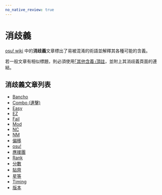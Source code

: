 ```yaml
---
no_native_review: true
---
```


# 消歧義

[osu! wiki](/wiki/Main_Page) 中的**消歧義**文章標出了易被混淆的術語並解釋其各種可能的含義。

若一般文章有相似標題，則必須使用[｢其他含義｣頂註](/wiki/Article_styling_criteria/Formatting#for-other-uses)，並附上其消歧義頁面的連結。

## 消歧義文章列表

- [Bancho](Bancho)
- [Combo (連擊)](Combo)
- [Easy](Easy)
- [EZ](EZ)
- [Fail](Fail)
- [Mod](Mod)
- [NC](NC)
- [NM](NM)
- [偏移](Offset)
- [osu!](osu!)
- [應援團](Ouendan)
- [Rank](Rank)
- [分數](Score)
- [貼齊](Snapping)
- [星等](Star)
- [Timing](Timing)
- [版本](Version)
